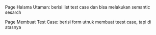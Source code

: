 Page Halama Utaman: berisi list test case dan bisa melakukan semantic sesarch

Page Membuat Test Case:
berisi form utnuk membuat teest case, tapi di atasnya 

